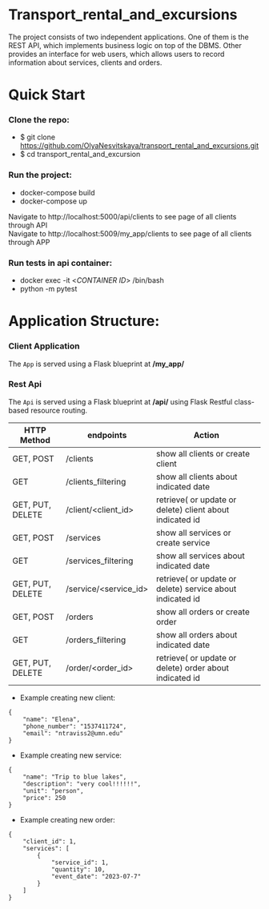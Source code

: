 # Transport_rental_and_excursions
The project consists of two independent applications.
One of them is the REST API, which implements business logic on top of the DBMS. Other provides an
interface for web users, which allows users to record information about services, clients and orders.

  # Quick Start
### Clone the repo:
* $ git clone https://github.com/OlyaNesvitskaya/transport_rental_and_excursions.git
* $ cd transport_rental_and_excursion


### Run the project:
* docker-compose build
* docker-compose up


Navigate to http://localhost:5000/api/clients to see page of all clients through API  
Navigate to http://localhost:5009/my_app/clients to see page of all clients through APP

### Run tests in api container:
* docker exec -it <*CONTAINER ID*> /bin/bash
* python -m pytest

# Application Structure:

### Client Application

The ```App``` is served using a Flask blueprint at **/my_app/**

### Rest Api

The ```Api``` is served using a Flask blueprint at  **/api/** using Flask Restful class-based resource routing. 


| HTTP Method      | endpoints               | Action                                                     |
|------------------|-------------------------|------------------------------------------------------------|
| GET, POST        | /clients                | show all clients or create client                          |
| GET              | /clients_filtering      | show all clients about indicated date                      |
| GET, PUT, DELETE | /client/<client_id>     | retrieve( or update or delete) client about indicated id   |
| GET, POST        | /services               | show all services or create service                        |
| GET              | /services_filtering     | show all services about indicated date                     |   
| GET, PUT, DELETE | /service/<service_id>   | retrieve( or update or delete) service about indicated id  |
| GET, POST        | /orders                 | show all orders or create order                            |
| GET              | /orders_filtering       | show all orders about indicated date                       |  
| GET, PUT, DELETE | /order/<order_id>       | retrieve( or update or delete) order about indicated id    |

+ Example creating new client:
```
{
    "name": "Elena",
    "phone_number": "1537411724",
    "email": "ntraviss2@umn.edu"
}
```
+ Example creating new service:  
```
{
    "name": "Trip to blue lakes",
    "description": "very cool!!!!!!",
    "unit": "person",
    "price": 250
}
```
+ Example creating new order:  
```
{
    "client_id": 1,
    "services": [
        {
            "service_id": 1,
            "quantity": 10,
            "event_date": "2023-07-7"
        }
    ]
}
```